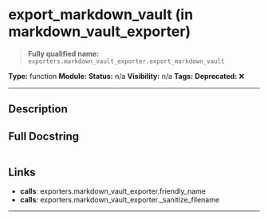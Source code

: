 # export_markdown_vault (in markdown_vault_exporter)
> **Fully qualified name:** `exporters.markdown_vault_exporter.export_markdown_vault`

**Type:** function
**Module:** 
**Status:** n/a
**Visibility:** n/a
**Tags:** 
**Deprecated:** ❌

---

## Description


## Full Docstring
```

```

## Links
- **calls**: exporters.markdown_vault_exporter.friendly_name
- **calls**: exporters.markdown_vault_exporter._sanitize_filename


---
